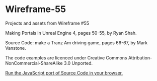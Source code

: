 # Wireframe-55
Projects and assets from Wireframe #55

Making Portals in Unreal Engine 4, pages 50-55, by Ryan Shah.

Source Code: make a Tranz Am driving game, pages 66-67, by Mark Vanstone.

The code examples are licenced under Creative Commons Attribution-NonCommercial-ShareAlike 3.0 Unported.

[Run the JavaScript port of Source Code in your browser.](https://thisarray.github.io/Wireframe-55/source-code-tranz-am/transam.html)
